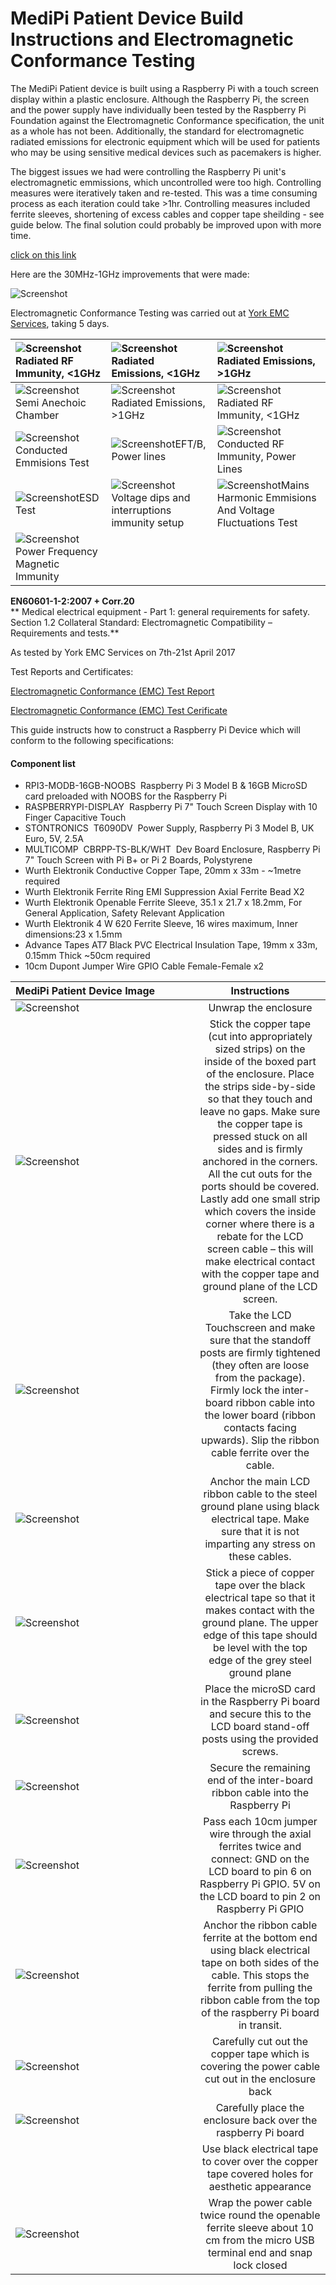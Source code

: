 # MediPi Patient Device Build Instructions and Electromagnetic Conformance Testing
The MediPi Patient device is built using a Raspberry Pi with a touch screen display within a plastic enclosure. Although the Raspberry Pi, the screen and the power supply have individually been tested by the Raspberry Pi Foundation against the Electromagnetic Conformance specification, the unit as a whole has not been. Additionally, the standard for electromagnetic radiated emissions for electronic equipment which will be used for patients who may be using sensitive medical devices such as pacemakers is higher.

The biggest issues we had were controlling the Raspberry Pi unit's electromagnetic emmissions, which uncontrolled were too high. Controlling measures were iteratively taken and re-tested. This was a time consuming process as each iteration could take >1hr.  Controlling measures included ferrite sleeves, shortening of excess cables and copper tape sheilding - see guide below. The final solution could probably be improved upon with more time.

[click on this link](#component-list)

Here are the 30MHz-1GHz improvements that were made:

![Screenshot](images/emmissions_chamber_tests/30MHz-1GHz.jpg)

Electromagnetic Conformance Testing was carried out at [York EMC Services](www.yorkemc.com), taking 5 days.

|  ![Screenshot](images/emmissions_chamber_tests/001.JPG) Radiated RF Immunity, <1GHz|![Screenshot](images/emmissions_chamber_tests/002.JPG)Radiated Emissions, <1GHz|  ![Screenshot](images/emmissions_chamber_tests/003.JPG)Radiated Emissions, >1GHz
| :-------------|:-------------|:-------------|
|![Screenshot](images/emmissions_chamber_tests/004.JPG) Semi Anechoic Chamber|![Screenshot](images/emmissions_chamber_tests/005.JPG)Radiated Emissions, >1GHz|  ![Screenshot](images/emmissions_chamber_tests/006.JPG) Radiated RF Immunity, <1GHz
|![Screenshot](images/lab_tests/001.JPG) Conducted Emmisions Test|![Screenshot](images/lab_tests/002.JPG)EFT/B, Power lines|![Screenshot](images/lab_tests/003.JPG)Conducted RF Immunity, Power Lines|
|![Screenshot](images/lab_tests/004.JPG)ESD Test|![Screenshot](images/lab_tests/005.JPG)Voltage dips and interruptions immunity setup|![Screenshot](images/lab_tests/006.JPG)Mains Harmonic Emmisions And Voltage Fluctuations Test|
|![Screenshot](images/lab_tests/007.JPG)Power Frequency Magnetic Immunity||||

**EN60601-1-2:2007 + Corr.20**  
** Medical electrical equipment - Part 1: general requirements for safety. Section 1.2 Collateral Standard: Electromagnetic Compatibility – Requirements and tests.**

As tested by York EMC Services on 7th-21st April 2017

Test Reports and Certificates:

[Electromagnetic Conformance (EMC) Test Report](/EMC_Testing/12387TR1-EMC_Test_Report.pdf)

[Electromagnetic Conformance (EMC) Test Cerificate](/EMC_Testing/12388TC1-EMC_Test_Certificate.pdf)

This guide instructs how to construct a Raspberry Pi Device which will conform to the following specifications:

#### Component list
* RPI3-MODB-16GB-NOOBS  Raspberry Pi 3 Model B & 16GB MicroSD card preloaded with NOOBS for the Raspberry Pi
* RASPBERRYPI-DISPLAY  Raspberry Pi 7" Touch Screen Display with 10 Finger Capacitive Touch
* STONTRONICS  T6090DV  Power Supply, Raspberry Pi 3 Model B, UK Euro, 5V, 2.5A
* MULTICOMP  CBRPP-TS-BLK/WHT  Dev Board Enclosure, Raspberry Pi 7" Touch Screen with Pi B+ or Pi 2 Boards, Polystyrene
* Wurth Elektronik Conductive Copper Tape, 20mm x 33m - ~1metre required
* Wurth Elektronik Ferrite Ring EMI Suppression Axial Ferrite Bead X2
* Wurth Elektronik Openable Ferrite Sleeve, 35.1 x 21.7 x 18.2mm, For General Application, Safety Relevant Application
* Wurth Elektronik 4 W 620 Ferrite Sleeve, 16 wires maximum, Inner dimensions:23 x 1.5mm
* Advance Tapes AT7 Black PVC Electrical Insulation Tape, 19mm x 33m, 0.15mm Thick ~50cm required
* 10cm Dupont Jumper Wire GPIO Cable  Female-Female x2

| MediPi&nbsp;Patient&nbsp;Device&nbsp;Image&nbsp;&nbsp;&nbsp;&nbsp;&nbsp;&nbsp;&nbsp;&nbsp;&nbsp;&nbsp;&nbsp;&nbsp;&nbsp; | Instructions  |
| ---------------------------------|:-------------:|
| ![Screenshot](images/1.jpg) | Unwrap the enclosure |
|![Screenshot](images/2.jpg) | Stick the copper tape (cut into appropriately sized strips) on the inside of the boxed part of the enclosure. Place the strips side-by-side so that they touch and leave no gaps. Make sure the copper tape is pressed stuck on all sides and is firmly anchored in the corners. All the cut outs for the ports should be covered. Lastly add one small strip which covers the inside corner where there is a rebate for the LCD screen cable – this will make electrical contact with the copper tape and ground plane of the LCD screen.|
|![Screenshot](images/3.jpg)|Take the LCD Touchscreen and make sure that the standoff posts are firmly tightened (they often are loose from the package). Firmly lock the inter-board ribbon cable into the lower board (ribbon contacts facing upwards). Slip the ribbon cable ferrite over the cable.|
|![Screenshot](images/4.jpg)|Anchor the main LCD ribbon cable to the steel ground plane using black electrical tape. Make sure that it is not imparting any stress on these cables.|
|![Screenshot](images/5.jpg)|Stick a piece of copper tape over the black electrical tape so that it makes contact with the ground plane. The upper edge of this tape should be level with the top edge of the grey steel ground plane|
|![Screenshot](images/6.jpg)|Place the microSD card in the Raspberry Pi board and secure this to the LCD board stand-off posts using the provided screws. |
|![Screenshot](images/7.jpg)|Secure the remaining end of the inter-board ribbon cable into the Raspberry Pi|
|![Screenshot](images/8.jpg)|Pass each 10cm jumper wire through the axial ferrites twice and connect: GND on the LCD board to pin 6 on Raspberry Pi GPIO. 5V on the LCD board to pin 2 on Raspberry Pi GPIO|
|![Screenshot](images/9.jpg)|Anchor the ribbon cable ferrite at the bottom end using black electrical tape on both sides of the cable. This stops the ferrite from pulling the ribbon cable from the top of the raspberry Pi board in transit.|
|![Screenshot](images/10.jpg)|Carefully cut out the copper tape which is covering the power cable cut out in the enclosure back|
|![Screenshot](images/11.jpg)|Carefully place the enclosure back over the raspberry Pi board|
||Use black electrical tape to cover over the copper tape covered holes for aesthetic appearance|
|![Screenshot](images/12.jpg)|Wrap the power cable twice round the openable ferrite sleeve about 10 cm from the micro USB terminal end and snap lock closed|
